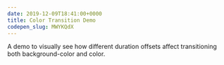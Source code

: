 ```yaml
---
date: 2019-12-09T18:41:00+0000
title: Color Transition Demo
codepen_slug: MWYKQdX
---
```


<c-codepen slug="{{ codepen_slug }}" height="810px"></c-codepen>

A demo to visually see how different duration offsets affect transitioning both background-color and color.
